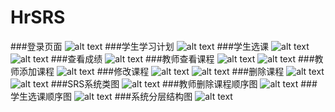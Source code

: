 # HrSRS
###登录页面
![alt text](https://github.com/aruio/HrSRS/blob/master/iamges/1-1.jpg)
###学生学习计划
![alt text](https://github.com/aruio/HrSRS/blob/master/iamges/1-2.jpg)
###学生选课
![alt text](https://github.com/aruio/HrSRS/blob/master/iamges/1-3.jpg)
![alt text](https://github.com/aruio/HrSRS/blob/master/iamges/1-4.jpg)
###查看成绩
![alt text](https://github.com/aruio/HrSRS/blob/master/iamges/1-5.jpg)
###教师查看课程
![alt text](https://github.com/aruio/HrSRS/blob/master/iamges/1-8.jpg)
![alt text](https://github.com/aruio/HrSRS/blob/master/iamges/1-6.jpg)
###教师添加课程
![alt text](https://github.com/aruio/HrSRS/blob/master/iamges/1-7.jpg)
###修改课程
![alt text](https://github.com/aruio/HrSRS/blob/master/iamges/1-9.jpg)
![alt text](https://github.com/aruio/HrSRS/blob/master/iamges/1-10.jpg)
###删除课程
![alt text](https://github.com/aruio/HrSRS/blob/master/iamges/1-11.jpg)
![alt text](https://github.com/aruio/HrSRS/blob/master/iamges/1-12.jpg)
###SRS系统类图
![alt text](https://github.com/aruio/HrSRS/blob/master/iamges/3-1.png)
###教师删除课程顺序图
![alt text](https://github.com/aruio/HrSRS/blob/master/iamges/3-2.png)
###学生选课顺序图
![alt text](https://github.com/aruio/HrSRS/blob/master/iamges/3-3.png)
###系统分层结构图
![alt text](https://github.com/aruio/HrSRS/blob/master/iamges/2-2.jpg)
